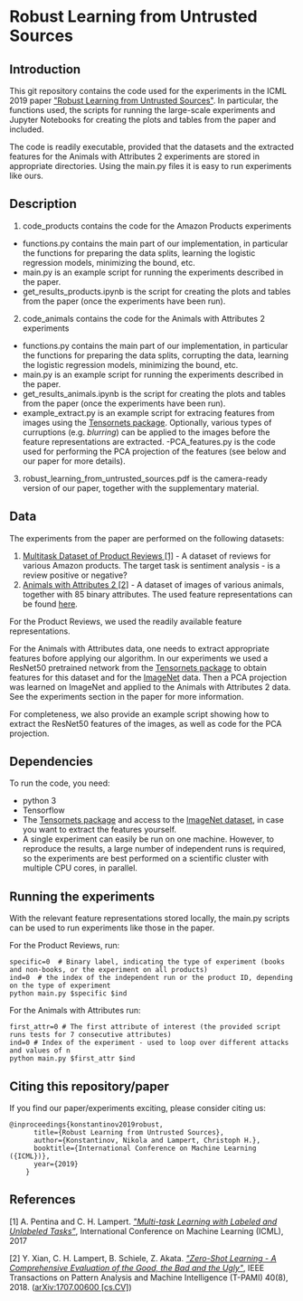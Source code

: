 # Robust Learning from Untrusted Sources

## Introduction
This git repository contains the code used for the experiments in the ICML 2019 paper ["Robust Learning from Untrusted Sources"](https://arxiv.org/abs/1901.10310). In particular, the functions used, the scripts for running the large-scale experiments and Jupyter Notebooks for creating the plots and tables from the paper and included.

The code is readily executable, provided that the datasets and the extracted features for the Animals with Attributes 2 experiments are stored in appropriate directories. Using the main.py files it is easy to run experiments like ours.

## Description
1. code_products contains the code for the Amazon Products experiments
- functions.py contains the main part of our implementation, in particular the functions for preparing the data splits, learning the logistic regression models, minimizing the bound, etc.
- main.py is an example script for running the experiments described in the paper.
- get_results_products.ipynb is the script for creating the plots and tables from the paper (once the experiments have been run).

2. code_animals contains the code for the Animals with Attributes 2 experiments
- functions.py contains the main part of our implementation, in particular the functions for preparing the data splits, corrupting the data, learning the logistic regression models, minimizing the 	bound, etc.
- main.py is an example script for running the experiments described in the paper.
- get_results_animals.ipynb is the script for creating the plots and tables from the paper (once the experiments have been run).
- example_extract.py is an example script for extracing features from images using the [Tensornets package](https://github.com/taehoonlee/tensornets). Optionally, various types of curruptions (e.g. *blurring*) can be applied to the images before the feature representations are extracted.
-PCA_features.py is the code used for performing the PCA projection of the features (see below and our paper for more details).

3. robust_learning_from_untrusted_sources.pdf is the camera-ready version of our paper, together with the supplementary material.

## Data

The experiments from the paper are performed on the following datasets:

1. [Multitask Dataset of Product Reviews [1]](http://cvml.ist.ac.at/productreviews/) - A dataset of reviews for various Amazon products. The target task is sentiment analysis - is a review positive or negative?
2. [Animals with Attributes 2 [2]](https://cvml.ist.ac.at/AwA2/) - A dataset of images of various animals, together with 85 binary attributes. The used feature representations can be found [here](https://cvml.ist.ac.at/AwA2/dataset/AwA2-features-ICML2019.zip).

For the Product Reviews, we used the readily available feature representations.

For the Animals with Attributes data, one needs to extract appropriate features bofore applying our algorithm. In our experiments we used a ResNet50 pretrained network from the [Tensornets package](https://github.com/taehoonlee/tensornets) to obtain features for this dataset and for the [ImageNet](http://www.image-net.org/) data. Then a PCA projection was learned on ImageNet and applied to the Animals with Attributes 2 data. See the experiments section in the paper for more information.

For completeness, we also provide an example script showing how to extract the ResNet50 features of the images, as well as code for the PCA projection.

## Dependencies

To run the code, you need:
- python 3
- Tensorflow
- The [Tensornets package](https://github.com/taehoonlee/tensornets) and access to the [ImageNet dataset](http://www.image-net.org/), in case you want to extract the features yourself.
- A single experiment can easily be run on one machine. However, to reproduce the results, a large number of independent runs is required, so the experiments are best performed on a scientific cluster with multiple CPU cores, in parallel.

## Running the experiments
With the relevant feature representations stored locally, the main.py scripts can be used to run experiments like those in the paper.

For the Product Reviews, run:

```
specific=0  # Binary label, indicating the type of experiment (books and non-books, or the experiment on all products)
ind=0  # the index of the independent run or the product ID, depending on the type of experiment
python main.py $specific $ind
```

For the Animals with Attributes run:

```
first_attr=0 # The first attribute of interest (the provided script runs tests for 7 consecutive attributes)
ind=0 # Index of the experiment - used to loop over different attacks and values of n
python main.py $first_attr $ind
```

## Citing this repository/paper

If you find our paper/experiments exciting, please consider citing us:

```
@inproceedings{konstantinov2019robust,
      title={Robust Learning from Untrusted Sources},
      author={Konstantinov, Nikola and Lampert, Christoph H.},
      booktitle={International Conference on Machine Learning ({ICML})},
      year={2019}
    }
```

## References

[1] A. Pentina and C. H. Lampert. [*"Multi-task Learning with Labeled and Unlabeled Tasks”*](http://proceedings.mlr.press/v70/pentina17a.html), International Conference on Machine Learning (ICML), 2017

[2] Y. Xian, C. H. Lampert, B. Schiele, Z. Akata. [*"Zero-Shot Learning - A Comprehensive Evaluation of the Good, the Bad and the Ugly"*](https://ieeexplore.ieee.org/document/8413121), IEEE Transactions on Pattern Analysis and Machine Intelligence (T-PAMI) 40(8), 2018. ([arXiv:1707.00600 [cs.CV]](https://arxiv.org/abs/1707.00600))
